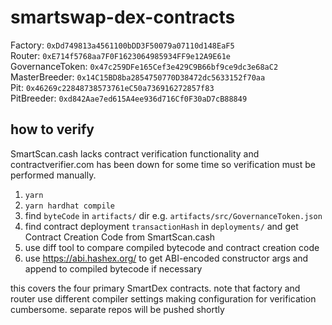 # smartswap-dex-contracts

Factory: `0xDd749813a4561100bDD3F50079a07110d148EaF5`  
Router: `0xE714f5768aa7F0F1623064985934FF9e12A9E61e`  
GovernanceToken: `0x47c259DFe165Cef3e429C9B66bf9ce9dc3e68aC2`  
MasterBreeder: `0x14C15BD8ba2854750770D38472dc5633152f70aa`  
Pit: `0x46269c22848738573761eC50a736916272857f83`  
PitBreeder: `0xd842Aae7ed615A4ee936d716Cf0F30aD7cB88849`  

## how to verify
SmartScan.cash lacks contract verification functionality and contractverifier.com has been down for some time so verification must be performed manually.

1. `yarn`
2. `yarn hardhat compile`
3. find `byteCode` in `artifacts/` dir e.g. `artifacts/src/GovernanceToken.json`
4. find contract deployment `transactionHash` in `deployments/` and get Contract Creation Code from SmartScan.cash
5. use diff tool to compare compiled bytecode and contract creation code
6. use https://abi.hashex.org/ to get ABI-encoded constructor args and append to compiled bytecode if necessary

this covers the four primary SmartDex contracts. note that factory and router use different compiler settings making configuration for verification cumbersome. separate repos will be pushed shortly